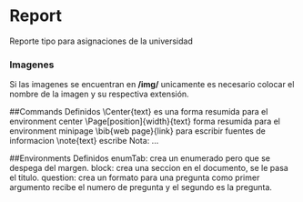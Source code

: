 # Report
Reporte tipo para asignaciones de la universidad

### Imagenes
Si las imagenes se encuentran en **/img/** unicamente es necesario colocar el nombre de la imagen y su respectiva extensión.

##Commands Definidos
\Center{text} es una forma resumida para el environment center
\Page[position]{width}{text} forma resumida para el environment minipage
\bib{web page}{link} para escribir fuentes de informacion
\note{text} escribe Nota: ... 

##Environments Definidos
enumTab: crea un enumerado pero que se despega del margen.
block: crea una seccion en el documento, se le pasa el titulo.
question: crea un formato para una pregunta como primer argumento recibe el numero de pregunta y el segundo es la pregunta.



